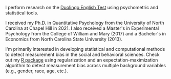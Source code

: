 I perform research on the [Duolingo English Test](https://englishtest.duolingo.com/) using psychometric and statistical tools.

I received my Ph.D. in Quantitative Psychology from the University of North Carolina at Chapel Hill in 2021. I also received a Master's in Experimental Psychology from the College of William and Mary (2017) and a Bachelor's in Economics from North Carolina State University (2013).

I'm primarily interested in developing statistical and computational methods to detect measurement bias in the social and behavioral sciences. Check out my [R package](https://cran.r-project.org/package=regDIF) using regularization and an expectation-maximization algorithm to detect measurement bias across multiple background variables (e.g., gender, race, age, etc.).
